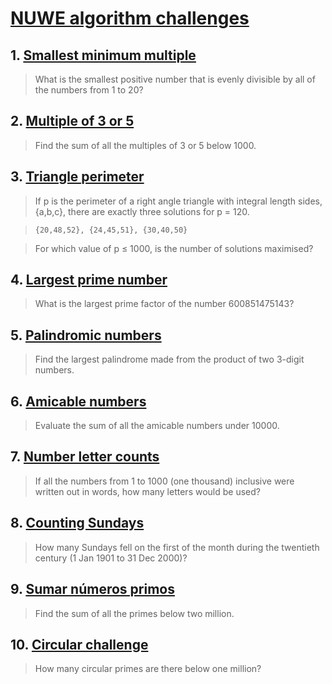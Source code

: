 # [NUWE algorithm challenges](https://nuwe.io/dev/challenges)

## 1.   [Smallest minimum multiple](https://github.com/leobioinf0/nuwe_algorithms/blob/main/Smallest_minimum_multiple.ipynb)

>  What is the smallest positive number that is evenly divisible by all of the numbers from 1 to 20?


## 2.   [Multiple of 3 or 5](https://github.com/leobioinf0/nuwe_algorithms/blob/main/Multiple_of_3_or_5.ipynb)

> Find the sum of all the multiples of 3 or 5 below 1000.


## 3.   [Triangle perimeter](https://github.com/leobioinf0/nuwe_algorithms/blob/main/Triangle_perimeter.ipynb)

> If p is the perimeter of a right angle triangle with integral length sides, {a,b,c}, there are exactly three solutions for p = 120.

> `{20,48,52}, {24,45,51}, {30,40,50}`

> For which value of p ≤ 1000, is the number of solutions maximised?


## 4.   [Largest prime number](https://github.com/leobioinf0/nuwe_algorithms/blob/main/Largest_prime_number.ipynb)

> What is the largest prime factor of the number 600851475143?

## 5.   [Palindromic numbers](https://github.com/leobioinf0/nuwe_algorithms/blob/main/Palindromic_numbers.ipynb)

> Find the largest palindrome made from the product of two 3-digit numbers.

## 6.   [Amicable numbers](https://github.com/leobioinf0/nuwe_algorithms/blob/main/Amicable_numbers.ipynb)

> Evaluate the sum of all the amicable numbers under 10000.

## 7.   [Number letter counts](https://github.com/leobioinf0/nuwe_algorithms/blob/main/Number_letter_counts.ipynb)

> If all the numbers from 1 to 1000 (one thousand) inclusive were written out in words, how many letters would be used?


## 8.   [Counting Sundays](https://github.com/leobioinf0/nuwe_algorithms/blob/main/Counting_sundays.ipynb)

>  How many Sundays fell on the first of the month during the twentieth century (1 Jan 1901 to 31 Dec 2000)?

## 9.   [Sumar números primos](https://github.com/leobioinf0/nuwe_algorithms/blob/main/Sumar_numeros_primos.ipynb)

>  Find the sum of all the primes below two million.

## 10.   [Circular challenge](https://github.com/leobioinf0/nuwe_algorithms/blob/main/Circular_challenge.ipynb)

>  How many circular primes are there below one million?
